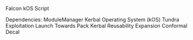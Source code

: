 Falcon kOS Script

Dependencies:
ModuleManager
Kerbal Operating System (kOS)
Tundra Exploitation
Launch Towards Pack
Kerbal Reusability Expansion
Conformal Decal
